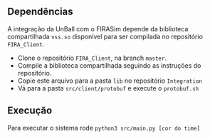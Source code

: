 ## Dependências
A integração da UnBall com o FIRASim depende da biblioteca compartilhada `vss.so` disponível para ser compilada no repositório `FIRA_Client`.

- Clone o repositório `FIRA_Client`, na branch `master`.
- Compile a biblioteca compartilhada seguindo as instruções do repositório.
- Copie este arquivo para a pasta `lib` no repositório `Integration`
- Vá para a pasta `src/client/protobuf` e execute o `protobuf.sh`

## Execução
Para executar o sistema rode `python3 src/main.py [cor do time]`
